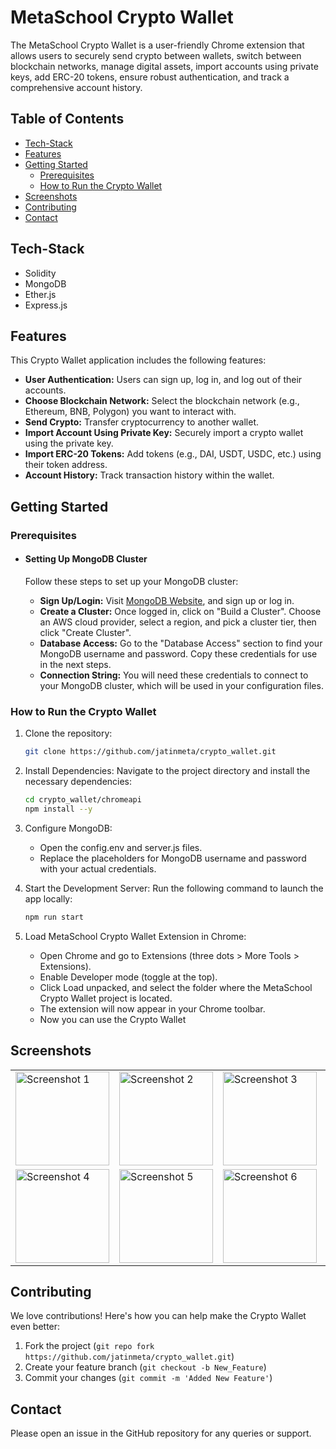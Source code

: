 # MetaSchool Crypto Wallet
The MetaSchool Crypto Wallet is a user-friendly Chrome extension that allows users to securely send crypto between wallets, switch between blockchain networks, manage digital assets, import accounts using private keys, add ERC-20 tokens, ensure robust authentication, and track a comprehensive account history.

## Table of Contents

- [Tech-Stack](tech-stack)
- [Features](#features)
- [Getting Started](getting-started)
    - [Prerequisites](#prerequisites)
    - [How to Run the Crypto Wallet](#how-to-run-the-crypto-wallet)
- [Screenshots](#screenshots)
- [Contributing](#contributing)
- [Contact](#contact)

## Tech-Stack
- Solidity
- MongoDB
- Ether.js
- Express.js

## Features
This Crypto Wallet application includes the following features:

- **User Authentication:** Users can sign up, log in, and log out of their accounts.
- **Choose Blockchain Network:** Select the blockchain network (e.g., Ethereum, BNB, Polygon) you want to interact with.
- **Send Crypto:** Transfer cryptocurrency to another wallet.
- **Import Account Using Private Key:** Securely import a crypto wallet using the private key.
- **Import ERC-20 Tokens:** Add tokens (e.g., DAI, USDT, USDC, etc.) using their token address.
- **Account History:** Track transaction history within the wallet.

## Getting Started
### Prerequisites
- #### Setting Up MongoDB Cluster
    Follow these steps to set up your MongoDB cluster:
    
    - **Sign Up/Login:** Visit [MongoDB Website](https://www.mongodb.com/), and sign up or log in.
    - **Create a Cluster:** Once logged in, click on "Build a Cluster". Choose an AWS cloud provider, select a region, and pick a cluster tier, then click "Create Cluster".
    - **Database Access:** Go to the "Database Access" section to find your MongoDB username and password. Copy these credentials for use in the next steps.
    - **Connection String:** You will need these credentials to connect to your MongoDB cluster, which will be used in your configuration files.

### How to Run the Crypto Wallet
1. Clone the repository:
    ```bash
    git clone https://github.com/jatinmeta/crypto_wallet.git
    ```
2. Install Dependencies: Navigate to the project directory and install the necessary dependencies:
    ```bash
    cd crypto_wallet/chromeapi
    npm install --y
    ```
3. Configure MongoDB:
      - Open the config.env and server.js files.
      - Replace the placeholders for MongoDB username and password with your actual credentials.

4. Start the Development Server: Run the following command to launch the app locally:
    ```bash
    npm run start
    ```
5. Load MetaSchool Crypto Wallet Extension in Chrome:
    - Open Chrome and go to Extensions (three dots > More Tools > Extensions).
    - Enable Developer mode (toggle at the top).
    - Click Load unpacked, and select the folder where the MetaSchool Crypto Wallet project is located.
    - The extension will now appear in your Chrome toolbar.
    - Now you can use the Crypto Wallet

## Screenshots

<table>
  <tr>
    <td><img src="https://github.com/user-attachments/assets/aff72ed9-d4f6-4de4-828b-e335d1a0d519" alt="Screenshot 1" width="150"></td>
    <td><img src="https://github.com/user-attachments/assets/9434899a-269f-494f-b131-222817b3cfba" alt="Screenshot 2" width="150"></td>
    <td><img src="https://github.com/user-attachments/assets/1d50448b-6cb1-41b8-bf0e-fdbe72be3816" alt="Screenshot 3" width="150"></td>
    <td><img src="https://github.com/user-attachments/assets/084886f3-32b3-4e21-9e47-20f1550fb5b2" alt="Screenshot 9" width="150"></td>
    <td><img src="https://github.com/user-attachments/assets/ca7afda5-cd0b-41cb-bc74-1a478733fd3a" alt="Screenshot 7" width="150"></td>
  </tr>
  <tr>
    <td><img src="https://github.com/user-attachments/assets/77d88cf8-9d9f-48ca-93f7-dbe7d0e3681a" alt="Screenshot 4" width="150"></td>
    <td><img src="https://github.com/user-attachments/assets/292c83f8-8d8c-4681-ab52-fb73f374fba4" alt="Screenshot 5" width="150"></td>
    <td><img src="https://github.com/user-attachments/assets/fbce9cf5-6fb2-4d47-adec-9b36d2c80cc0" alt="Screenshot 6" width="150"></td>
    <td><img src="https://github.com/user-attachments/assets/8ab7cbc9-08e4-4c85-b717-1a6b23d4bc0b" alt="Screenshot 8" width="150"></td>
      <td><img src="https://github.com/user-attachments/assets/24257266-3e1d-43e3-98f9-c71c9454b1c3" alt="Screenshot 9" width="150"></td>

  </tr>

</table>














## Contributing

We love contributions! Here's how you can help make the Crypto Wallet even better:

1. Fork the project (`git repo fork https://github.com/jatinmeta/crypto_wallet.git`)
2. Create your feature branch (`git checkout -b New_Feature`)
3. Commit your changes (`git commit -m 'Added New Feature'`)

## Contact

Please open an issue in the GitHub repository for any queries or support.
